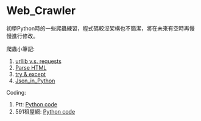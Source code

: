 # Web_Crawler
初學Python時的一些爬蟲練習，程式碼較沒架構也不簡潔，將在未來有空時再慢慢進行修改。

爬蟲小筆記:
1. [urllib v.s. requests](https://github.com/HsiaSharpie/Web_Crawler/blob/master/urllib_requests.md)
2. [Parse HTML](https://github.com/HsiaSharpie/Web_Crawler/blob/master/parse_html.md)
3. [try & except](https://github.com/HsiaSharpie/Web_Crawler/blob/master/try_except.md)
4. [Json_in_Python]()

Coding:
1. Ptt: [Python code](https://github.com/HsiaSharpie/Web_Crawler/blob/master/ptt_crawler.py)
2. 591租屋網: [Python code](https://github.com/HsiaSharpie/Web_Crawler/blob/master/591_crawler.py)
